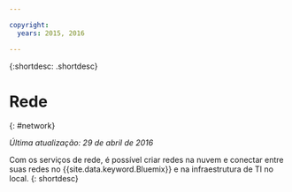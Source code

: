```yaml
---

copyright:
  years: 2015, 2016

---
```


{:shortdesc: .shortdesc} 

# Rede
{: #network}

*Última atualização: 29 de abril de 2016*

Com os serviços de rede, é possível criar redes na nuvem e conectar entre suas redes no {{site.data.keyword.Bluemix}} e na infraestrutura de TI no local.
{: shortdesc}

